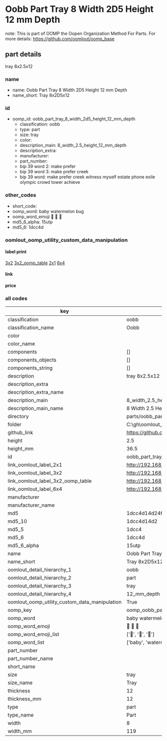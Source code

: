 # Oobb Part Tray 8 Width 2D5 Height 12 mm Depth  

note: This is part of OOMP the Oopen Organization Method For Parts. For more details: https://github.com/oomlout/oomp_base

##  part details
  



tray 8x2.5x12



### name
* name: Oobb Part Tray 8 Width 2D5 Height 12 mm Depth
* name_short: Tray 8x2D5x12 
### id
* oomp_id: oobb_part_tray_8_width_2d5_height_12_mm_depth
  * classification: oobb
  * type: part
  * size: tray
  * color: 
  * description_main: 8_width_2.5_height_12_mm_depth
  * description_extra: 
  * manufacturer: 
  * part_number: 
  * bip 39 word 2: make prefer
  * bip 39 word 3: make prefer creek
  * bip 39 word: make prefer creek witness myself estate phone exile olympic crowd tower achieve

### other_codes
* short_code: 
* oomp_word: baby watermelon bug
* oomp_word_emoji :baby: :watermelon: :bug:
* md5_6_alpha: 15utp
* md5_6: 1dcc4d






### oomlout_oomp_utility_custom_data_manipulation
#### label print
[3x2](http://192.168.1.245:1112/?label=oomp%2015utp)
[3x2_oomp_table](http://192.168.1.108:1112/?label=oomp%2015utp)
[2x1](http://192.168.1.242:1112/?label=oomp%2015utp)
[6x4](http://192.168.1.55:1112/?label=oomp%2015utp)    

#### link

                              

#### price







### all codes 
| key | value |  
| --- | --- |  
| classification | oobb |  
| classification_name | Oobb |  
| color |  |  
| color_name |  |  
| components | [] |  
| components_objects | [] |  
| components_string | [] |  
| description | tray 8x2.5x12 |  
| description_extra |  |  
| description_extra_name |  |  
| description_main | 8_width_2.5_height_12_mm_depth |  
| description_main_name | 8 Width 2.5 Height 12 mm Depth |  
| directory | parts/oobb_part_tray_8_width_2d5_height_12_mm_depth |  
| folder | C:\gh\oomlout_oobb_version_4_generated_parts\parts\oobb_part_tray_8_width_2d5_height_12_mm_depth |  
| github_link | https://github.com/oomlout/oomlout_oomp_part_src/tree/main/parts/oobb_part_tray_8_width_2d5_height_12_mm_depth |  
| height | 2.5 |  
| height_mm | 36.5 |  
| id | oobb_part_tray_8_width_2d5_height_12_mm_depth |  
| link_oomlout_label_2x1 | http://192.168.1.242:1112/?label=oomp%2015utp |  
| link_oomlout_label_3x2 | http://192.168.1.245:1112/?label=oomp%2015utp |  
| link_oomlout_label_3x2_oomp_table | http://192.168.1.108:1112/?label=oomp%2015utp |  
| link_oomlout_label_6x4 | http://192.168.1.55:1112/?label=oomp%2015utp |  
| manufacturer |  |  
| manufacturer_name |  |  
| md5 | 1dcc4d14d24fb47135c92fca666a7434 |  
| md5_10 | 1dcc4d14d2 |  
| md5_5 | 1dcc4 |  
| md5_6 | 1dcc4d |  
| md5_6_alpha | 15utp |  
| name | Oobb Part Tray 8 Width 2D5 Height 12 mm Depth |  
| name_short | Tray 8x2D5x12  |  
| oomlout_detail_hierarchy_1 | oobb |  
| oomlout_detail_hierarchy_2 | part |  
| oomlout_detail_hierarchy_3 | tray |  
| oomlout_detail_hierarchy_4 | 12_mm_depth |  
| oomlout_oomp_utility_custom_data_manipulation | True |  
| oomp_key | oomp_oobb_part_tray_8_width_2d5_height_12_mm_depth |  
| oomp_word | baby watermelon bug |  
| oomp_word_emoji | :baby: :watermelon: :bug: |  
| oomp_word_emoji_list | [':baby:', ':watermelon:', ':bug:'] |  
| oomp_word_list | ['baby', 'watermelon', 'bug'] |  
| part_number |  |  
| part_number_name |  |  
| short_name |  |  
| size | tray |  
| size_name | Tray |  
| thickness | 12 |  
| thickness_mm | 12 |  
| type | part |  
| type_name | Part |  
| width | 8 |  
| width_mm | 119 |  
